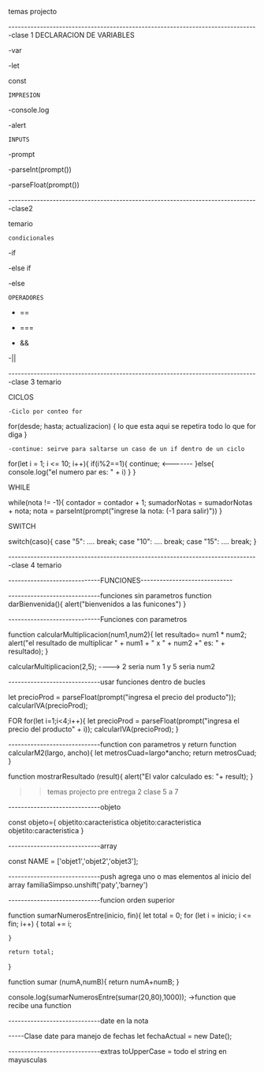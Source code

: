 temas projecto

-------------------------------------------------------------------------------clase 1
DECLARACION DE VARIABLES

-var

-let

const

    IMPRESION

-console.log

-alert

    INPUTS

-prompt

-parseInt(prompt())

-parseFloat(prompt())

-------------------------------------------------------------------------------clase2

temario

    condicionales

-if

-else if

-else

    OPERADORES

- ==

- ===

- &&

-||

-------------------------------------------------------------------------------clase 3
temario

CICLOS

    -Ciclo por conteo for

for(desde; hasta; actualizacion) {
lo que esta aqui se repetira todo lo que for diga
}

    -continue: seirve para saltarse un caso de un if dentro de un ciclo

for(let i = 1; i <= 10; i++){
if(i%2==1){
continue; <-------
}else{
console.log("el numero par es: " + i)
}
}

WHILE

while(nota != -1){
contador = contador + 1;
sumadorNotas = sumadorNotas + nota;
nota = parseInt(prompt("ingrese la nota: (-1 para salir)"))
}

SWITCH

switch(caso){
case "5":
....
break;
case "10":
....
break;
case "15":
....
break;
}

-------------------------------------------------------------------------------clase 4
temario

-----------------------------FUNCIONES-----------------------------

-----------------------------funciones sin parametros
function darBienvenida(){
alert("bienvenidos a las funicones")
}

-----------------------------Funciones con parametros

function calcularMultiplicacion(num1,num2){
let resultado= num1 \* num2;
alert("el resultado de multiplicar " + num1 + " x " + num2 +" es: " + resultado);
}

calcularMultiplicacion(2,5); ----> 2 seria num 1 y 5 seria num2

-----------------------------usar funciones dentro de bucles

let precioProd = parseFloat(prompt("ingresa el precio del producto"));
calcularIVA(precioProd);

FOR
for(let i=1;i<4;i++){
let precioProd = parseFloat(prompt("ingresa el precio del producto" + i));
calcularIVA(precioProd);
}

-----------------------------function con parametros y return
function calcularM2(largo, ancho){
let metrosCuad=largo\*ancho;
return metrosCuad;
}

function mostrarResultado (result){
alert("El valor calculado es: "+ result);
}

> > temas projecto pre entrega 2 clase 5 a 7

-----------------------------objeto

const objeto={
objetito:caracteristica
objetito:caracteristica
objetito:caracteristica
}

-----------------------------array

const NAME = ['objet1','objet2','objet3'];

-----------------------------push
agrega uno o mas elementos al inicio del array
familiaSimpso.unshift('paty','barney')

-----------------------------funcion orden superior

function sumarNumerosEntre(inicio, fin){
let total = 0;
for (let i = inicio; i <= fin; i++) {
total += i;

    }

    return total;

}

function sumar (numA,numB){
return numA+numB;
}

console.log(sumarNumerosEntre(sumar(20,80),1000)); ->function que recibe una function

-----------------------------date en la nota

-----Clase date para manejo de fechas
let fechaActual = new Date();

-----------------------------extras
toUpperCase = todo el string en mayusculas
